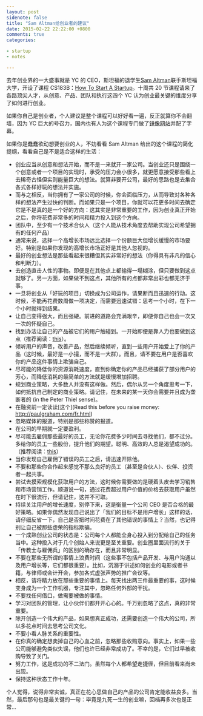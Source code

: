 ```yaml
---
layout: post
sidenote: false
title: "Sam Altman给创业者的建议"
date: 2015-02-22 22:22:00 +0800
comments: true
categories:

- startup
- notes

---
```


去年创业界的一大盛事就是 YC 的 CEO，斯坦福的退学生[Sam Altman](http://blog.samaltman.com/)联手斯坦福大学，开设了课程 CS183B：[How To Start A Startup](http://startupclass.samaltman.com/)。十周共 20 节课程请来了各路顶尖人才，从创意、产品、团队和执行这四个 YC 认为创业最关键的维度分享了如何进行创业。

如果你自己是创业者，个人建议是整个课程可以好好看一遍，反正就算你不会翻墙，因为 YC 巨大的号召力，国内也有人为这个课程专门做了[镜像网站](http://startupclass.club/)并配了字幕。

如果你是蠢蠢欲动想要创业的人，不妨看看 Sam Altman 给出的这个课程的简化提纲，看看自己是不是适合这样的生活：

- 创业应当从创意和想法开始，而不是一来就开一家公司。当创业还只是围绕一个创意或者一个项目的实现时，承受的压力会小很多，就更愿意接受那些看上去稀奇古怪但实则能量巨大的想法。就算非要开公司，最好的思路也是去集合各式各样好玩的想法并实施。
- 而与之相反，当你拥有了一家公司的时候，你会面临压力，从而导致对各种各样的想法产生过快的判断。而如果只是一个项目，你就可以花更多时间去确定它是不是真的是一个好的方向：这其实是非常重要的工作，因为创业真正开始之后，你将花费非常多的时间和精力投入到这个方向。
- 团队中，至少有一个技术合伙人（这个人能从技术角度去帮助实现公司希望拥有的任何产品）
- 通常来说，选择一个高增长市场远比选择一个份额巨大但增长缓慢的市场要好。特别是如果你发现的高增长市场正好是其他人忽视的。
- 最好的创业想法是那些看起来很糟但其实非常好的想法（你得具有非凡的信心和判断力）。
- 去创造直击人性的事物。即便是在其他点上都输得一塌糊涂，但只要做到这点就够了。另一方面，如果做不到这点，其他所有的点都非常出彩也都无济于事。
- 一旦将创业从「好玩的项目」切换成为公司运作，请果断而且迅速的行动。这时候，不能再花费数周做一项决定，而需要迅速试错：思考一个小时，在下一个小时就得到结果。
- 让自己变得强大，而且强硬。前进的道路会充满艰辛，即便你自己也会一次又一次的怀疑自己。
- 找到办法让自己的产品被它们的用户触碰到。一开始即便是靠人力也要做到这点（推荐阅读：[this](http://www.paulgraham.com/ds.html)）。
- 倾听用户的声音，改善产品，然后继续倾听，直到一些用户开始爱上了你的产品（这时候，最好是一小撮，而不是一大群）。而且，请不要在用户是否喜欢你的产品这件事情上欺骗自己。
- 尽可能的降低你的资源消耗速度，直到你确定你的产品已经捕获了部分用户的芳心，而降低消耗的最简单的方法就是缓慢增加招聘。
- 规划商业策略，大多数人并没有这样做。然后，偶尔从另一个角度思考一下，如何抵抗自己制定的商业策略。请记住，在未来的某一天你会需要并且成为垄断者的 (in the Peter Thiel sense)。
- 在融资前一定读读[这个](Read this before you raise money: http://paulgraham.com/fr.html)
- 忽略媒体的报道，特别是那些称赞的报道。
- 在公司的早期就一定要盈利。
- 尽可能去雇佣那些最好的员工，无论你花费多少时间去寻找他们，都不过分。多给你的员工一些股份，提升他们的期望。聪明、高效的人总是渴望成功的。（推荐阅读：[this](http://blog.samaltman.com/how-to-hire)）
- 当你发现自己雇佣了错误的员工之后，请迅速开除他。
- 不要和那些你合作起来感觉不那么良好的员工（甚至是合伙人）、伙伴、投资者一起共事。
- 尝试去摸索规模化获取用户的方法，这时候你需要做的是硬着头皮去学习销售和市场营销工作。顺道说一句，通过花费超过用户价值的价格去获取用户虽然在时下很流行，但请记住，这并不可取。
- 持续关注用户的增长速度，别停下来，这是衡量一个公司 CEO 是否合格的最好策略。如果你偶然发现自己说出了「我们的目标不是用户增长」这样的话，请仔细反省一下，自己是否把时间花费在了其他错误的事情上？当然，也记得别让自己被那些虚荣的指标欺骗。
- 一个成熟创业公司的状态是：公司每个人都能全身心投入到分配给自己的任务当中。这种投入对于几个创始人来说更是至关重要。创业圈里面流行的关于「传教士与雇佣兵」的区别的确存在，而且非常明显。
- 不要在那些无所谓的事情上浪费时间（这些事不包括产品开发、与用户沟通以及用户增长等，它们都很重要）。比如，沉溺于讲述如何创业的电影或者书籍，与律师或会计开会，参加各式虚张声势的推广会议等。
- 相反，请将精力放在那些重要的事情上。每天找出两三件最重要的事，这时候变身成为一个工作机器，专注其中，忽略任何外部的干扰。
- 不要找任何借口，做需要被做的事情。
- 学习对团队的管理，让小伙伴们都开开心心的。千万别忽略了这点，真的非常重要。
- 除开创造一个伟大的产品，如果想真正成功，还需要创造一个伟大的公司，所以多花点时间去思考公司文化。
- 不要小看人脉关系的重要性。
- 在你真的确定想卖掉自己的心血之前，忽略那些收购意向。事实上，如果一些公司能够避免类似失误，他们也许已经非常成功了。不幸的是，它们过早被收购导致了关门。
- 努力工作，这是成功的不二法门。虽然每个人都希望走捷径，但目前看来尚未出现。
- 保持这种状态工作十年。

个人觉得，说得非常实诚，真正在花心思做自己的产品的公司肯定能收益良多。当然，最后那句也是最关键的一句：毕竟是九死一生的创业嘛，回档再多次也是正常...
